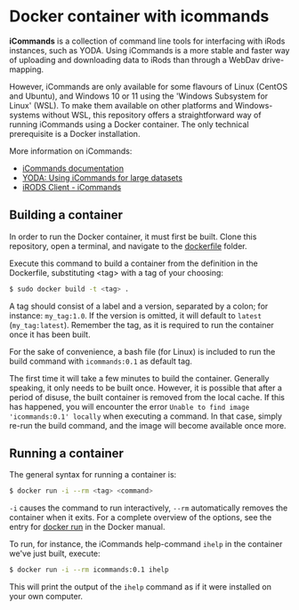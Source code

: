 # Docker container with icommands

__iCommands__ is a collection of command line tools for interfacing with iRods instances, such as YODA. Using iCommands is a more stable and faster way of uploading and downloading data to iRods than through a WebDav drive-mapping.

However, iCommands are only available for some flavours of Linux (CentOS and Ubuntu), and Windows 10 or 11 using the 'Windows Subsystem for Linux' (WSL). To make them available on other platforms and Windows-systems without WSL, this repository offers a straightforward way of running iCommands using a Docker container. The only technical prerequisite is a Docker installation.

More information on iCommands:

+ [iCommands documentation](https://docs.irods.org/master/icommands/user/)
+ [YODA: Using iCommands for large datasets](https://www.uu.nl/en/research/yoda/guide-to-yoda/i-am-using-yoda/using-icommands-for-large-datasets)
+ [iRODS Client - iCommands](https://github.com/irods/irods_client_icommands)


## Building a container
In order to run the Docker container, it must first be built. Clone this repository, open a terminal, and navigate to the [dockerfile](./dockerfile) folder.

Execute this command to build a container from the definition in the Dockerfile, substituting &lt;tag&gt; with a tag of your choosing:
```bash
$ sudo docker build -t <tag> .
```
A tag should consist of a label and a version, separated by a colon; for instance: `my_tag:1.0`. If the version is omitted, it will default to `latest` (`my_tag:latest`). Remember the tag, as it is required to run the container once it has been built.

For the sake of convenience, a bash file (for Linux) is included to run the build command with `icommands:0.1` as default tag.

The first time it will take a few minutes to build the container. Generally speaking, it only needs to be built once. However, it is possible that after a period of disuse, the built container is removed from the local cache. If this has happened, you will encounter the error `Unable to find image 'icommands:0.1' locally` when executing a command. In that case, simply re-run the build command, and the image will become available once more.


## Running a container
The general syntax for running a container is:
```bash
$ docker run -i --rm <tag> <command>
```
`-i` causes the command to run interactively, `--rm` automatically removes the container when it exits. For a complete overview of the options, see the entry for [docker run](https://docs.docker.com/engine/reference/commandline/run/) in the Docker manual.

To run, for instance, the iCommands help-command `ihelp` in the container we've just built, execute:
```bash
$ docker run -i --rm icommands:0.1 ihelp
```
This will print the output of the `ihelp` command as if it were installed on your own computer.

